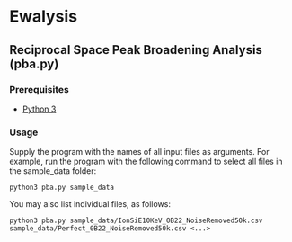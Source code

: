 # Ewalysis

## Reciprocal Space Peak Broadening Analysis (pba.py)

### Prerequisites

  - [Python 3](https://www.python.org/)

### Usage

Supply the program with the names of all input files as arguments. For example, run the program with the following command to select all files in the sample_data folder:

    python3 pba.py sample_data

You may also list individual files, as follows:

	python3 pba.py sample_data/IonSiE10KeV_0B22_NoiseRemoved50k.csv sample_data/Perfect_0B22_NoiseRemoved50k.csv <...>
